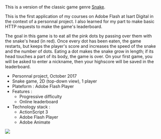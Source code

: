 This is a version of the classic game genre [Snake](https://en.wikipedia.org/wiki/Snake_%28jeu_vid%C3%A9o%29 "Wikipedia").

This is the first application of my courses on Adobe Flash at Isart Digital in the context of a personnal project. I also learned for my part to make basic HTTP requests to make the game's leaderboard.

The goal in this game is to eat all the pink dots by passing over them with the snake's head (in red). Once every dot has been eaten, the game restarts, but keeps the player's score and increases the speed of the snake and the number of dots. Eating a dot makes the snake grow in length; if its head touches a part of its body, the game is over. On your first game, you will be asked to enter a nickname, then your highscore will be saved in the leaderboard.

+ Personnal project, October 2017
+ Snake game, 2D (top-down view), 1 player
+ Plateform : Adobe Flash Player
+ Features :
    - Progressive difficulty
    - Online leaderboard
+ Technology stack :
    - ActionScript 3
    - Adobe Flash Player
    - Adobe Animate

![](°project-image°)